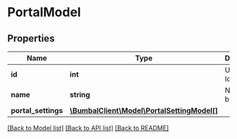 # PortalModel

## Properties
Name | Type | Description | Notes
------------ | ------------- | ------------- | -------------
**id** | **int** | Unique Identifier | [optional] 
**name** | **string** | Name of brand | [optional] 
**portal_settings** | [**\BumbalClient\Model\PortalSettingModel[]**](PortalSettingModel.md) |  | [optional] 

[[Back to Model list]](../README.md#documentation-for-models) [[Back to API list]](../README.md#documentation-for-api-endpoints) [[Back to README]](../README.md)


